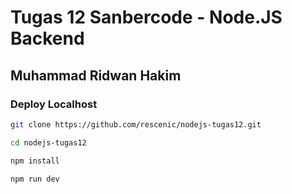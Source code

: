 # Tugas 12 Sanbercode - Node.JS Backend

## Muhammad Ridwan Hakim

### Deploy Localhost

```bash
git clone https://github.com/rescenic/nodejs-tugas12.git

cd nodejs-tugas12

npm install

npm run dev
```
